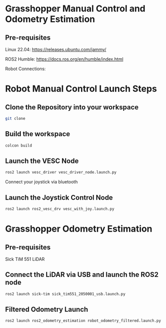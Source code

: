 # Grasshopper Manual Control and Odometry Estimation 

## Pre-requisites
Linux 22.04: https://releases.ubuntu.com/jammy/

ROS2 Humble: https://docs.ros.org/en/humble/index.html

Robot Connections: 

# Robot Manual Control Launch Steps
## Clone the Repository into your workspace
```bash
git clone 
```

## Build the workspace
```bash
colcon build
```
## Launch the VESC Node
```bash
ros2 launch vesc_driver vesc_driver_node.launch.py 
```
Connect your joystick via bluetooth

## Launch the Joystick Control Node
```bash
ros2 launch ros2_vesc_drv vesc_with_joy.launch.py 
```

# Grasshopper Odometry Estimation

## Pre-requisites 

Sick TiM 551 LiDAR

## Connect the LiDAR via USB and launch the ROS2 node
```bash
ros2 launch sick-tim sick_tim551_2050001_usb.launch.py
```

## Filtered Odometry Launch
```bash
ros2 launch ros2_odometry_estimation robot_odometry_filtered.launch.py
```

